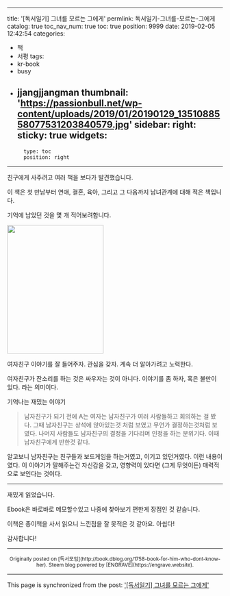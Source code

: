
---
title: '[독서일기] 그녀를 모르는 그에게'
permlink: 독서일기-그녀를-모르는-그에게
catalog: true
toc_nav_num: true
toc: true
position: 9999
date: 2019-02-05 12:42:54
categories:
- 책
- 서평
tags:
- kr-book
- busy
- jjangjjangman
thumbnail: 'https://passionbull.net/wp-content/uploads/2019/01/20190129_1351088558077531203840579.jpg'
sidebar:
    right:
        sticky: true
widgets:
    -
        type: toc
        position: right
---


<p>친구에게 사주려고 여러 책을 보다가 발견했습니다.</p>
<p>이 책은 첫 만남부터 연애, 결혼, 육아, 그리고 그 다음까지 남녀관계에 대해 적은 책입니다.</p>
<p>기억에 남았던 것을 몇 개 적어보려합니다.</p>
<p><img class="wp-image-1771 size-medium alignnone" src="https://passionbull.net/wp-content/uploads/2019/01/20190129_1351088558077531203840579.jpg" width="225" height="300" srcset="![](https://passionbull.net/wp-content/uploads/2019/01/20190129_1351088558077531203840579.jpg) 3024w, ![](https://passionbull.net/wp-content/uploads/2019/01/20190129_1351088558077531203840579-225x300.jpg) 225w, ![](https://passionbull.net/wp-content/uploads/2019/01/20190129_1351088558077531203840579-768x1024.jpg) 768w" sizes="(max-width: 225px) 100vw, 225px" /></p>
<p>여자친구 이야기를 잘 들어주자. 관심을 갖자. 계속 더 알아가려고 노력한다.</p>
<p>여자친구가 잔소리를 하는 것은 싸우자는 것이 아니다. 이야기를 좀 하자, 혹은 불만이 있다. 라는 의미이다.</p>
<p>기억나는 재밌는 이야기</p>
<blockquote><p>남자친구가 되기 전에 A는 여자는 남자친구가 여러 사람들하고 회의하는 걸 봤다. 그때 남자친구는 상석에 앉아있는것 처럼 보였고 무언가 결정하는것처럼 보였다. 나머지 사람들도 남자친구의 결정을 기다리며 인정을 하는 분위기다. 이때 남자친구에게 반한것 같다.</p></blockquote>
<p>알고보니 남자친구는 친구들과 보드게임을 하는거였고, 이기고 있던거였다. 이런 내용이였다. 이 이야기가 말해주는건 자신감을 갖고, 영향력이 있다면 (그게 무엇이든) 매력적으로 보인다는 것이다.</p>
<hr />
<p>재밌게 읽었습니다.</p>
<p>Ebook은 바로바로 메모할수있고 나중에 찾아보기 편한게 장점인 것 같습니다.</p>
<p>이책은 종이책을 사서 읽으니 느낀점을 잘 못적은 것 같아요. 아쉽다!</p>
<p>감사합니다!</p>



***
<center><sup>Originally posted on [독서모임](http://book.dblog.org/1758-book-for-him-who-dont-know-her). Steem blog powered by [ENGRAVE](https://engrave.website).</sup></center>

- - -

This page is synchronized from the post: ['[독서일기] 그녀를 모르는 그에게'](https://steempeak.com/@jacobyu/1758-book-for-him-who-dont-know-her)

